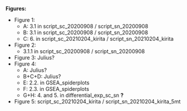 
**Figures:**
- Figure 1: 
  - A: 3.1 in script_sc_20200908 / script_sn_20200908
  - B: 3.1 in script_sc_20200908 / script_sn_20200908
  - C: 6. in script_sc_20210204_kirita / script_sn_20210204_kirita 
- Figure 2: 
  - 3.1.1 in script_sc_20200908 / script_sn_20200908
- Figure 3: Julius? 
- Figure 4:
  - A: Julius?
  - B+C+D: Julius?
  - E: 2.2. in GSEA_spiderplots
  - F: 2.3. in GSEA_spiderplots
  - G+H: 4. and 5. in differential_exp_sc_sn **?**
- Figure 5: script_sc_20210204_kirita / script_sn_20210204_kirita_5mt
